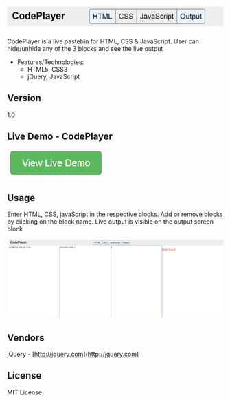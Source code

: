 # ![alt tag](https://github.com/Jyotsna-Singh/CodePlayer/blob/master/logo2.PNG)

CodePlayer is a live pastebin for HTML, CSS & JavaScript. User can hide/unhide any of the 3 blocks and see the live output

* Features/Technologies: 
  * HTML5, CSS3 
  * jQuery, JavaScript


## Version
1.0

## Live Demo - CodePlayer
 [![alt tag](https://github.com/Jyotsna-Singh/SearchVidz-YoutubeAPI/blob/master/img/green-button.PNG)](http://jyotsnasingh.com/projects/JavaScript/CodePlayer/)

## Usage
Enter HTML, CSS, javaScript in the respective blocks. Add or remove blocks by clicking on the block name. Live output is visible on the output screen block  

![alt text](https://github.com/Jyotsna-Singh/CodePlayer/blob/master/Demo.png "CodePlayer")
  

## Vendors
jQuery - [http://jquery.com](http://jquery.com) 


## License
MIT License
